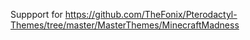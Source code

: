 Suppport for https://github.com/TheFonix/Pterodactyl-Themes/tree/master/MasterThemes/MinecraftMadness